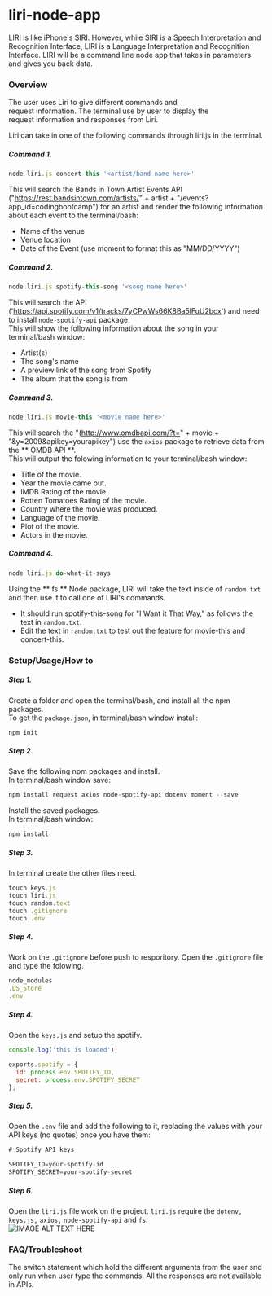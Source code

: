 # liri-node-app
LIRI is like iPhone's SIRI. However, while SIRI is a Speech Interpretation and Recognition Interface, LIRI is a Language Interpretation and Recognition Interface. LIRI will be a command line node app that takes in parameters and gives you back data.  
### Overview
The user uses Liri to give different commands and request information. The terminal use by user to display the request information and responses from Liri.

Liri can take in one of the following commands through liri.js in the terminal.

##### Command 1.
```javascript
node liri.js concert-this '<artist/band name here>'
```
This will search the Bands in Town Artist Events API ("https://rest.bandsintown.com/artists/" + artist + "/events?app_id=codingbootcamp") for an artist and render the following information about each event to the terminal/bash:  

- Name of the venue
- Venue location
- Date of the Event (use moment to format this as "MM/DD/YYYY")  

##### Command 2.
```javascript
node liri.js spotify-this-song '<song name here>'  
```
This will search the API ('https://api.spotify.com/v1/tracks/7yCPwWs66K8Ba5lFuU2bcx') and need to install `node-spotify-api` package.  
This will show the following information about the song in your terminal/bash window:  

- Artist(s)
- The song's name
- A preview link of the song from Spotify
- The album that the song is from

##### Command 3.  
```javascript
node liri.js movie-this '<movie name here>'  
```  
This will search the "(http://www.omdbapi.com/?t=" + movie + "&y=2009&apikey=yourapikey") use the `axios` package to retrieve data from the ** OMDB API **.  
This will output the folowing information to your terminal/bash window:  

- Title of the movie.
- Year the movie came out.
- IMDB Rating of the movie.
- Rotten Tomatoes Rating of the movie.
- Country where the movie was produced.
- Language of the movie.
- Plot of the movie.
- Actors in the movie.  

##### Command 4.  
```javascript
node liri.js do-what-it-says
```  
Using the ** fs ** Node package, LIRI will take the text inside of `random.txt` and then use it to call one of LIRI's commands.  
- It should run spotify-this-song for "I Want it That Way," as follows the text in `random.txt`.
- Edit the text in `random.txt` to test out the feature for movie-this and concert-this.  

### Setup/Usage/How to  
##### Step 1.  
Create a folder and open the terminal/bash, and install all the npm packages.  
To get the `package.json`, in terminal/bash window install:  
```javascript
npm init
```  
##### Step 2.  
Save the following npm packages and install.  
In terminal/bash window save:
```javascript
npm install request axios node-spotify-api dotenv moment --save
```  
Install the saved packages.  
In terminal/bash window:  
```javascript
npm install
```  
##### Step 3.  
In terminal create the other files need.
```javascript
touch keys.js  
touch liri.js  
touch random.text
touch .gitignore  
touch .env  
```  
##### Step 4.  
Work on the `.gitignore` before push to resporitory. Open the `.gitignore` file and type the folowing.  
```javascript
node_modules
.DS_Store
.env
```  
##### Step 4.  
Open the `keys.js` and setup the spotify.  
```javascript
console.log('this is loaded');

exports.spotify = {
  id: process.env.SPOTIFY_ID,
  secret: process.env.SPOTIFY_SECRET
};
```  
##### Step 5.  
Open the `.env` file and add the following to it, replacing the values with your API keys (no quotes) once you have them: 
```javascript
# Spotify API keys

SPOTIFY_ID=your-spotify-id
SPOTIFY_SECRET=your-spotify-secret
```  
##### Step 6.  
Open the `liri.js` file work on the project. `liri.js` require the `dotenv,` `keys.js,` `axios,` `node-spotify-api` and `fs`.  
![IMAGE ALT TEXT HERE](https://user-images.githubusercontent.com/35282071/64069624-1f619300-cc02-11e9-90fa-8c787220d575.gif)


### FAQ/Troubleshoot  
The switch statement which hold the different arguments from the user snd only run when user type the commands. All the responses are not available in APIs.









 






